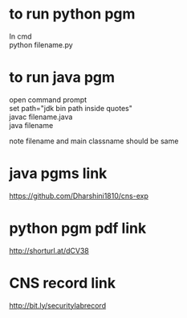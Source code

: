 # to run python pgm
In cmd    
python filename.py
# to run java pgm 
open command prompt      
set path="jdk bin path inside quotes"     
javac filename.java     
java filename     

note filename and main classname should be same
# java pgms link
https://github.com/Dharshini1810/cns-exp
# python pgm pdf link
http://shorturl.at/dCV38
# CNS record link
http://bit.ly/securitylabrecord
